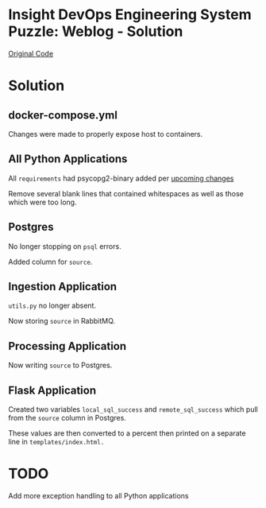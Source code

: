 # Insight DevOps Engineering System Puzzle: Weblog - Solution

[Original Code](https://github.com/InsightDataScience/System-Puzzle-Weblog)


# Solution #

## docker-compose.yml ##

Changes were made to properly expose host to containers.

## All Python Applications ##

All `requirements` had psycopg2-binary added per [upcoming changes](http://initd.org/psycopg/articles/2018/02/08/psycopg-274-released/)

Remove several blank lines that contained whitespaces as well as those which were too long.

## Postgres ##

No longer stopping on `psql` errors.

Added column for `source`.

## Ingestion Application ##

`utils.py` no longer absent.

Now storing `source` in RabbitMQ.

## Processing Application ## 

Now writing `source` to Postgres.

## Flask Application ##

Created two variables `local_sql_success` and `remote_sql_success` which pull from the `source` column in Postgres.

These values are then converted to a percent then printed on a separate line in `templates/index.html.`

# TODO #

Add more exception handling to all Python applications
